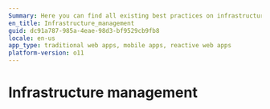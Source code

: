 ```yaml
---
Summary: Here you can find all existing best practices on infrastructure management.
en_title: Infrastructure_management
guid: dc91a787-985a-4eae-98d3-bf9529cb9fb8
locale: en-us
app_type: traditional web apps, mobile apps, reactive web apps
platform-version: o11
---
```

# Infrastructure management
